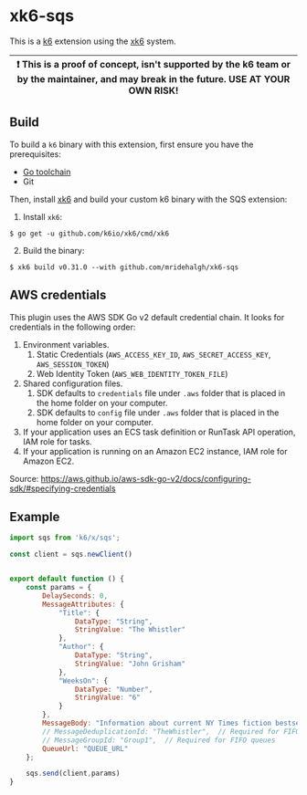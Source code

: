 # xk6-sqs

This is a [k6](https://github.com/loadimpact/k6) extension using the [xk6](https://github.com/k6io/xk6) system.

| :exclamation: This is a proof of concept, isn't supported by the k6 team or by the maintainer, and may break in the future. USE AT YOUR OWN RISK! |
|------|

## Build

To build a `k6` binary with this extension, first ensure you have the prerequisites:

- [Go toolchain](https://go101.org/article/go-toolchain.html)
- Git

Then, install [xk6](https://github.com/k6io/xk6) and build your custom k6 binary with the SQS extension:

1. Install `xk6`:

  ```shell
  $ go get -u github.com/k6io/xk6/cmd/xk6
  ```

2. Build the binary:

  ```shell
  $ xk6 build v0.31.0 --with github.com/mridehalgh/xk6-sqs
  ```

## AWS credentials

This plugin uses the AWS SDK Go v2 default credential chain. It looks for credentials in the following order:

1. Environment variables.
   1. Static Credentials (`AWS_ACCESS_KEY_ID`, `AWS_SECRET_ACCESS_KEY`, `AWS_SESSION_TOKEN`)
   2. Web Identity Token (`AWS_WEB_IDENTITY_TOKEN_FILE`)
1. Shared configuration files.
   1. SDK defaults to `credentials` file under `.aws` folder that is placed in the home folder on your computer.
   1. SDK defaults to `config` file under `.aws` folder that is placed in the home folder on your computer.
1. If your application uses an ECS task definition or RunTask API operation, IAM role for tasks.
1. If your application is running on an Amazon EC2 instance, IAM role for Amazon EC2.

Source: https://aws.github.io/aws-sdk-go-v2/docs/configuring-sdk/#specifying-credentials

## Example

```javascript
import sqs from 'k6/x/sqs';

const client = sqs.newClient()


export default function () {
    const params = {
        DelaySeconds: 0,
        MessageAttributes: {
            "Title": {
                DataType: "String",
                StringValue: "The Whistler"
            },
            "Author": {
                DataType: "String",
                StringValue: "John Grisham"
            },
            "WeeksOn": {
                DataType: "Number",
                StringValue: "6"
            }
        },
        MessageBody: "Information about current NY Times fiction bestseller for week of 12/11/2016.",
        // MessageDeduplicationId: "TheWhistler",  // Required for FIFO queues
        // MessageGroupId: "Group1",  // Required for FIFO queues
        QueueUrl: "QUEUE_URL"
    };

    sqs.send(client,params)
}

```

